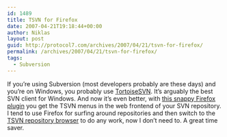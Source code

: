 ```yaml
---
id: 1489
title: TSVN for Firefox
date: 2007-04-21T19:18:44+00:00
author: Niklas
layout: post
guid: http://protocol7.com/archives/2007/04/21/tsvn-for-firefox/
permalink: /archives/2007/04/21/tsvn-for-firefox/
tags:
  - Subversion
---
```

<div class='microid-5a3c4fa159e6e8369c2751b619510bf2371b6bc7'>
  <p>
    If you&#8217;re using Subversion (most developers probably are these days) and you&#8217;re on Windows, you probably use <a href="http://tortoisesvn.tigris.org/">TortoiseSVN</a>. It&#8217;s arguably the best SVN client for Windows. And now it&#8217;s even better, with <a href="http://www.pumacode.org/projects/tsvnmenu">this snappy Firefox plugin</a> you get the TSVN menus in the web frontend of your SVN repository. I tend to use Firefox for surfing around repositories and then switch to the <a href="http://tortoisesvn.net/node/214">TSVN repository browser</a> to do any work, now I don&#8217;t need to. A great time saver.
  </p>
</div>